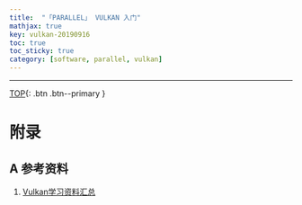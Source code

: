 ```yaml
---
title:  "「PARALLEL」 VULKAN 入门"
mathjax: true
key: vulkan-20190916
toc: true
toc_sticky: true
category: [software, parallel, vulkan]
---
```

<span id='head'></span>



-------------------  
[TOP](#head){: .btn .btn--primary }



# 附录
## A 参考资料
1. [Vulkan学习资料汇总](https://zhuanlan.zhihu.com/p/24798656)     
